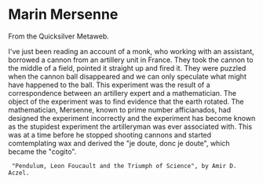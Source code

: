 
# Marin Mersenne

From the Quicksilver Metaweb.

I've just been reading an account of a monk, who working with an assistant, borrowed
a cannon from an artillery unit in France. They took the cannon to the middle of a field,
pointed it straight up and fired it. They were puzzled when the cannon ball disappeared
and we can only speculate what might have happened to the ball. This experiment was
the result of a correspondence between an artillery expert and a mathematician. The
object of the experiment was to find evidence that the earth rotated. The mathematician,
Mersenne, known to prime number afficianados, had designed the experiment
incorrectly and the experiment has become known as the stupidest experiment the
artilleryman was ever associated with. This was at a time before he stopped shooting
cannons and started comtemplating wax and derived the "je doute, donc je doute", which
became the "cogito".



```
 "Pendulum, Leon Foucault and the Triumph of Science", by Amir D. Aczel.

```
